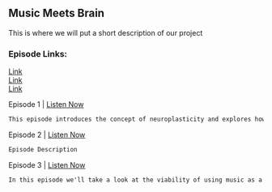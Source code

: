 ## Music Meets Brain

This is where we will put a short description of our project

### Episode Links:

[Link](./episode1.mp3)\
[Link](./episode2.mp3)\
[Link](./episode3.mp3)


Episode 1 | [Listen Now](./Audio/MusicMeetsBrain1.mp3)
```markdown
This episode introduces the concept of neuroplasticity and explores how music is used in sensorimotor rehabilitation after stroke or traumatic brain injury.
```

Episode 2 | [Listen Now](./Audio/MusicMeetsBrain2.mp3)
```markdown
Episode Description
```

Episode 3 | [Listen Now](./Audio/MusicMeetsBrain3.mp3)
```markdown
In this episode we'll take a look at the viability of using music as a learning tool. We'll begin with an overview of some basic concepts, before taking a look at three significant research studies.
```
